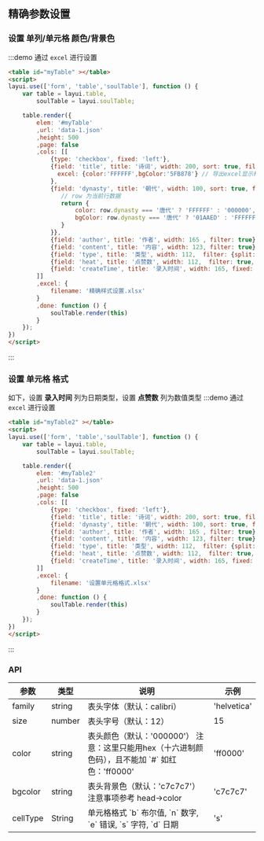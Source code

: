 ## 精确参数设置

### 设置 单列/单元格 颜色/背景色

:::demo 通过 `excel` 进行设置
```html
<table id="myTable" ></table>
<script>
layui.use(['form', 'table','soulTable'], function () {
    var table = layui.table,
        soulTable = layui.soulTable;

    table.render({
        elem: '#myTable'
        ,url: 'data-1.json'
        ,height: 500
        ,page: false
        ,cols: [[
            {type: 'checkbox', fixed: 'left'},
            {field: 'title', title: '诗词', width: 200, sort: true, filter: true, 
              excel: {color:'FFFFFF',bgColor:'5FB878'} // 导出excel显示样式
            },
            {field: 'dynasty', title: '朝代', width: 100, sort: true, filter: true, excel: function(row) {
               // row 为当前行数据
               return {
                   color: row.dynasty === '唐代' ? 'FFFFFF' : '000000', // 唐代显示为白字
                   bgColor: row.dynasty === '唐代' ? '01AAED' : 'FFFFFF', // 唐代显示为浅蓝色底色
               }
            }},
            {field: 'author', title: '作者', width: 165 , filter: true},
            {field: 'content', title: '内容', width: 123, filter: true},
            {field: 'type', title: '类型', width: 112,  filter: {split:','}, sort:true},
            {field: 'heat', title: '点赞数', width: 112,  filter: true, fixed: 'right', sort:true},
            {field: 'createTime', title: '录入时间', width: 165, fixed: 'right'},
        ]]
        ,excel: {
            filename: '精确样式设置.xlsx'
        }
        ,done: function () {
            soulTable.render(this)
        }
    });
})
</script>
```
:::

### 设置 单元格 格式
如下，设置 **录入时间** 列为日期类型，设置 **点赞数** 列为数值类型
:::demo 通过 `excel` 进行设置
```html
<table id="myTable2" ></table>
<script>
layui.use(['form', 'table','soulTable'], function () {
    var table = layui.table,
        soulTable = layui.soulTable;

    table.render({
        elem: '#myTable2'
        ,url: 'data-1.json'
        ,height: 500
        ,page: false
        ,cols: [[
            {type: 'checkbox', fixed: 'left'},
            {field: 'title', title: '诗词', width: 200, sort: true, filter: true},
            {field: 'dynasty', title: '朝代', width: 100, sort: true, filter: true},
            {field: 'author', title: '作者', width: 165 , filter: true},
            {field: 'content', title: '内容', width: 123, filter: true},
            {field: 'type', title: '类型', width: 112,  filter: {split:','}, sort:true},
            {field: 'heat', title: '点赞数', width: 112,  filter: true, fixed: 'right', sort:true, excel:{cellType: 'n'}},
            {field: 'createTime', title: '录入时间', width: 165, fixed: 'right',excel: {cellType: 'd'}},
        ]]
        ,excel: {
            filename: '设置单元格格式.xlsx'
        }
        ,done: function () {
            soulTable.render(this)
        }
    });
})
</script>
```
:::

### API
<table class='el-table el-table--border'>
    <thead>
    <tr>
        <th>参数</th>
        <th>类型</th>
        <th>说明</th>
        <th>示例</th>
    </tr>
    </thead>
    <tbody>
    <tr>
        <td>family</td>
        <td>string</td>
        <td>表头字体（默认：calibri）</td>
        <td>'helvetica'</td>
    </tr>
    <tr>
        <td>size</td>
        <td>number</td>
        <td>表头字号（默认：12）</td>
        <td>15</td>
    </tr>
    <tr>
        <td>color</td>
        <td>string</td>
        <td>表头颜色（默认：'000000'） 注意：这里只能用hex（十六进制颜色码），且不能加 `#` 如红色：'ff0000'</td>
        <td>'ff0000'</td>
    </tr>
    <tr>
        <td>bgcolor</td>
        <td>string</td>
        <td>表头背景色（默认：'c7c7c7'）注意事项参考 head-&gt;color</td>
        <td>'c7c7c7'</td>
    </tr>
    <tr>
        <td>cellType</td>
        <td>String</td>
        <td>单元格格式 `b` 布尔值, `n` 数字, `e` 错误, `s` 字符, `d` 日期</td>
        <td>'s'</td>
    </tr>
    </tbody>
</table>
